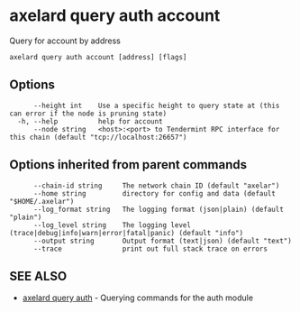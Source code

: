 # axelard query auth account

Query for account by address

```
axelard query auth account [address] [flags]
```

## Options

```
      --height int    Use a specific height to query state at (this can error if the node is pruning state)
  -h, --help          help for account
      --node string   <host>:<port> to Tendermint RPC interface for this chain (default "tcp://localhost:26657")
```

## Options inherited from parent commands

```
      --chain-id string     The network chain ID (default "axelar")
      --home string         directory for config and data (default "$HOME/.axelar")
      --log_format string   The logging format (json|plain) (default "plain")
      --log_level string    The logging level (trace|debug|info|warn|error|fatal|panic) (default "info")
      --output string       Output format (text|json) (default "text")
      --trace               print out full stack trace on errors
```

## SEE ALSO

- [axelard query auth](/cli-docs/v0_27_0/axelard_query_auth) - Querying commands for the auth module
